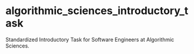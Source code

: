 # algorithmic_sciences_introductory_task
Standardized Introductory Task for Software Engineers at Algorithmic Sciences.
